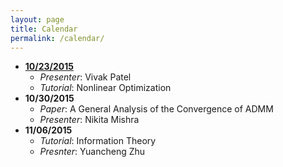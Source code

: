 ```yaml
---
layout: page
title: Calendar
permalink: /calendar/
---
```


* **[10/23/2015](http://helios-reading.github.io/opt_vivak/)**
  * _Presenter_: Vivak Patel
  * _Tutorial_: Nonlinear Optimization
* **10/30/2015** 
  * _Paper_: A General Analysis of the Convergence of ADMM
  * _Presenter_: Nikita Mishra   
* **11/06/2015** 
  * _Tutorial_: Information Theory  
  * _Presnter_: Yuancheng Zhu 
 
